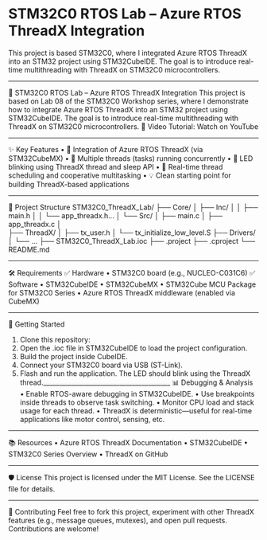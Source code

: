 # STM32C0 RTOS Lab – Azure RTOS ThreadX Integration
This project is based STM32C0, where I integrated Azure RTOS ThreadX into an STM32 project using STM32CubeIDE. The goal is to introduce real-time multithreading with ThreadX on STM32C0 microcontrollers.



________________________________________
🔷 STM32C0 RTOS Lab – Azure RTOS ThreadX Integration
This project is based on Lab 08 of the STM32C0 Workshop series, where I demonstrate how to integrate Azure RTOS ThreadX into an STM32 project using STM32CubeIDE. The goal is to introduce real-time multithreading with ThreadX on STM32C0 microcontrollers.
🎥 Video Tutorial: Watch on YouTube
________________________________________
✨ Key Features
•	🧵 Integration of Azure RTOS ThreadX (via STM32CubeMX)
•	🔁 Multiple threads (tasks) running concurrently
•	🔦 LED blinking using ThreadX thread and sleep API
•	🎯 Real-time thread scheduling and cooperative multitasking
•	💡 Clean starting point for building ThreadX-based applications
________________________________________
📁 Project Structure
STM32C0_ThreadX_Lab/
├── Core/
│   ├── Inc/
│   │   ├── main.h
│   │   └── app_threadx.h...
│   └── Src/
│       ├── main.c
│       ├── app_threadx.c
│     
├── ThreadX/
│   ├── tx_user.h
│   └── tx_initialize_low_level.S
├── Drivers/
│   └── ...
├── STM32C0_ThreadX_Lab.ioc
├── .project
├── .cproject
└── README.md
________________________________________
🛠️ Requirements
✅ Hardware
•	STM32C0 board (e.g., NUCLEO-C031C6)
✅ Software
•	STM32CubeIDE
•	STM32CubeMX
•	STM32Cube MCU Package for STM32C0 Series
•	Azure RTOS ThreadX middleware (enabled via CubeMX)
________________________________________
🚀 Getting Started
1.	Clone this repository:
2.	Open the .ioc file in STM32CubeIDE to load the project configuration.
3.	Build the project inside CubeIDE.
4.	Connect your STM32C0 board via USB (ST-Link).
5.	Flash and run the application. The LED should blink using the ThreadX thread.________________________________________
📊 Debugging & Analysis
•	Enable RTOS-aware debugging in STM32CubeIDE.
•	Use breakpoints inside threads to observe task switching.
•	Monitor CPU load and stack usage for each thread.
•	ThreadX is deterministic—useful for real-time applications like motor control, sensing, etc.
________________________________________
📚 Resources
•	Azure RTOS ThreadX Documentation
•	STM32CubeIDE
•	STM32C0 Series Overview
•	ThreadX on GitHub
________________________________________
🛡 License
This project is licensed under the MIT License. See the LICENSE file for details.
________________________________________
🤝 Contributing
Feel free to fork this project, experiment with other ThreadX features (e.g., message queues, mutexes), and open pull requests. Contributions are welcome!

